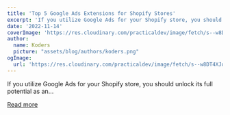 ```yaml
---
title: 'Top 5 Google Ads Extensions for Shopify Stores'
excerpt: 'If you utilize Google Ads for your Shopify store, you should unlock its full potential as an...'
date: '2022-11-14'
coverImage: 'https://res.cloudinary.com/practicaldev/image/fetch/s--w8DT4XJo--/c_imagga_scale,f_auto,fl_progressive,h_420,q_auto,w_1000/https://dev-to-uploads.s3.amazonaws.com/uploads/articles/2zgfodwdyq54kc9eukh4.png'
author:
  name: Koders
  picture: "assets/blog/authors/koders.png"
ogImage:
  url: 'https://res.cloudinary.com/practicaldev/image/fetch/s--w8DT4XJo--/c_imagga_scale,f_auto,fl_progressive,h_420,q_auto,w_1000/https://dev-to-uploads.s3.amazonaws.com/uploads/articles/2zgfodwdyq54kc9eukh4.png'
---
```


If you utilize Google Ads for your Shopify store, you should unlock its full potential as an...

[Read more](https://dev.to/gloriamaldonado/top-5-google-ads-extensions-for-shopify-stores-534h)

